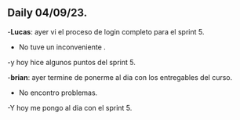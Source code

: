 ## Daily 04/09/23.

-**Lucas**: ayer vi el proceso de login completo para el sprint 5.

- No tuve un inconveniente .

-y hoy hice algunos puntos del sprint 5.

-**brian**: ayer termine de ponerme al dia con los entregables del curso.

- No encontro problemas.

-Y hoy me pongo al dia con el sprint 5.
